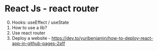 # React Js - react router

0. Hooks: useEffect / useState
1. How to use a lib?
2. Use react router
3. Deploy a website - https://dev.to/yuribenjamin/how-to-deploy-react-app-in-github-pages-2a1f